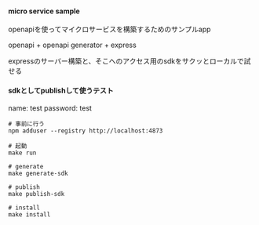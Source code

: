 #### micro service sample

openapiを使ってマイクロサービスを構築するためのサンプルapp

openapi + openapi generator + express

expressのサーバー構築と、そこへのアクセス用のsdkをサクッとローカルで試せる

#### sdkとしてpublishして使うテスト

name: test
password: test

```
# 事前に行う
npm adduser --registry http://localhost:4873
```

```
# 起動
make run

# generate
make generate-sdk

# publish
make publish-sdk

# install
make install
```
